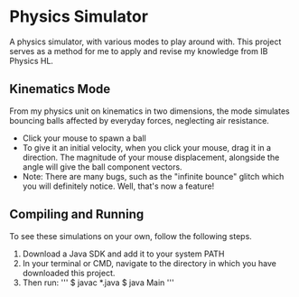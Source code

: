 # Physics Simulator
A physics simulator, with various modes to play around with. This project serves as a method for me to apply and revise my knowledge from IB Physics HL.

## Kinematics Mode
From my physics unit on kinematics in two dimensions, the mode simulates bouncing balls affected by everyday forces, neglecting air resistance.
* Click your mouse to spawn a ball
* To give it an initial velocity, when you click your mouse, drag it in a direction. The magnitude of your mouse displacement, alongside the angle will give the ball component vectors.
* Note: There are many bugs, such as the "infinite bounce" glitch which you will definitely notice. Well, that's now a feature!

## Compiling and Running
To see these simulations on your own, follow the following steps.
1. Download a Java SDK and add it to your system PATH
2. In your terminal or CMD, navigate to the directory in which you have downloaded this project.
3. Then run:
'''
$ javac *.java
$ java Main
'''
